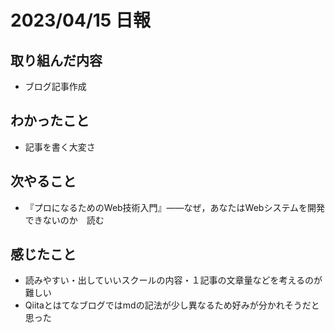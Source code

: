 # 2023/04/15 日報

## 取り組んだ内容
 - ブログ記事作成
## わかったこと
 - 記事を書く大変さ
## 次やること
 - 『プロになるためのWeb技術入門』――なぜ，あなたはWebシステムを開発できないのか　読む
## 感じたこと
 - 読みやすい・出していいスクールの内容・１記事の文章量などを考えるのが難しい
 - Qiitaとはてなブログではmdの記法が少し異なるため好みが分かれそうだと思った